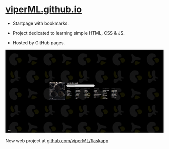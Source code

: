 # [viperML.github.io](https://viperml.github.io)

- Startpage with bookmarks.

- Project dedicated to learning simple HTML, CSS & JS.

- Hosted by GitHub pages.

![](SOURCE/preview.png?raw=true)

New web project at [github.com/viperML/flaskapp](https://github.com/viperML/flaskapp)
